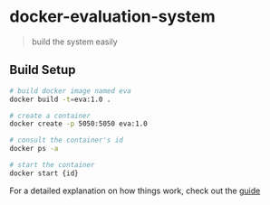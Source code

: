 # docker-evaluation-system

> build the system easily

## Build Setup

``` bash
# build docker image named eva
docker build -t=eva:1.0 .

# create a container
docker create -p 5050:5050 eva:1.0

# consult the container's id
docker ps -a

# start the container
docker start {id}
```

For a detailed explanation on how things work, check out the [guide](http://www.runoob.com/docker/docker-command-manual.html)

